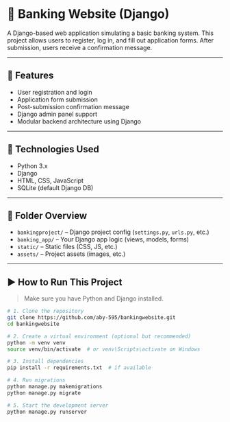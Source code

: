 # 🏦 Banking Website (Django)

A Django-based web application simulating a basic banking system. This project allows users to register, log in, and fill out application forms. After submission, users receive a confirmation message.

---

## 🔧 Features

- User registration and login
- Application form submission
- Post-submission confirmation message
- Django admin panel support
- Modular backend architecture using Django

---

## 🚀 Technologies Used

- Python 3.x
- Django
- HTML, CSS, JavaScript
- SQLite (default Django DB)

---

## 📁 Folder Overview

- `bankingproject/` – Django project config (`settings.py`, `urls.py`, etc.)
- `banking_app/` – Your Django app logic (views, models, forms)
- `static/` – Static files (CSS, JS, etc.)
- `assets/` – Project assets (images, etc.)

---

## ▶️ How to Run This Project

> Make sure you have Python and Django installed.

```bash
# 1. Clone the repository
git clone https://github.com/aby-595/bankingwebsite.git
cd bankingwebsite

# 2. Create a virtual environment (optional but recommended)
python -m venv venv
source venv/bin/activate  # or venv\Scripts\activate on Windows

# 3. Install dependencies
pip install -r requirements.txt  # if available

# 4. Run migrations
python manage.py makemigrations
python manage.py migrate

# 5. Start the development server
python manage.py runserver



